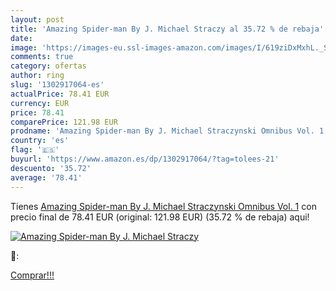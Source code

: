 ```yaml
---
layout: post
title: 'Amazing Spider-man By J. Michael Straczy al 35.72 % de rebaja'
date: 
image: 'https://images-eu.ssl-images-amazon.com/images/I/619ziDxMxhL._SL200_.jpg'
comments: true
category: ofertas
author: ring
slug: '1302917064-es'
actualPrice: 78.41 EUR
currency: EUR
price: 78.41
comparePrice: 121.98 EUR
prodname: 'Amazing Spider-man By J. Michael Straczynski Omnibus Vol. 1'
country: 'es'
flag: '🇪🇸'
buyurl: 'https://www.amazon.es/dp/1302917064/?tag=tolees-21'
descuento: '35.72'
average: '78.41'
---
```


Tienes [Amazing Spider-man By J. Michael Straczynski Omnibus Vol. 1](https://www.amazon.es/dp/1302917064/?tag=tolees-21) con precio final de  78.41 EUR (original: 121.98 EUR) (35.72 %  de rebaja) aqui!

[![Amazing Spider-man By J. Michael Straczy](https://images-eu.ssl-images-amazon.com/images/I/619ziDxMxhL._SL200_.jpg)](https://www.amazon.es/dp/1302917064/?tag=tolees-21)

🔎:


[Comprar!!!](https://www.amazon.es/dp/1302917064/?tag=tolees-21)
